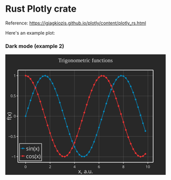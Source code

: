 # Rust Plotly crate

Reference: https://igiagkiozis.github.io/plotly/content/plotly_rs.html

Here's an example plot:

### Dark mode (example 2)

![image](./example2/line_and_scatter_plot.png)

